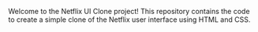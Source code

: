 
Welcome to the Netflix UI Clone project! This repository contains the code to create a simple clone of the Netflix user interface using HTML and CSS. 
